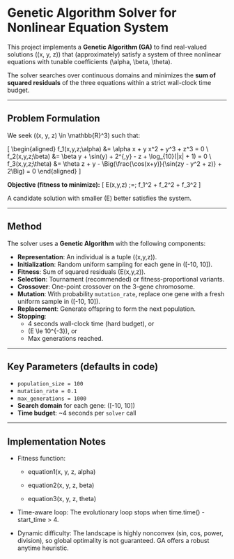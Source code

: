 # Genetic Algorithm Solver for Nonlinear Equation System

This project implements a **Genetic Algorithm (GA)** to find real-valued solutions \((x, y, z)\) that (approximately) satisfy a system of three nonlinear equations with tunable coefficients \(\alpha, \beta, \theta\).

The solver searches over continuous domains and minimizes the **sum of squared residuals** of the three equations within a strict wall-clock time budget.

---

## Problem Formulation

We seek \((x, y, z) \in \mathbb{R}^3\) such that:

\[
\begin{aligned}
f_1(x,y,z;\alpha) &= \alpha x + y x^2 + y^3 + z^3 = 0 \\
f_2(x,y,z;\beta)  &= \beta y + \sin(y) + 2^{\,y} - z + \log_{10}(|x| + 1) = 0 \\
f_3(x,y,z;\theta) &= \theta z + y - \Big(\frac{\cos(x+y)}{\sin(zy - y^2 + z)} + 2\Big) = 0
\end{aligned}
\]

**Objective (fitness to minimize):**
\[
E(x,y,z) \;=\; f_1^2 + f_2^2 + f_3^2
\]

A candidate solution with smaller \(E\) better satisfies the system.

---

## Method

The solver uses a **Genetic Algorithm** with the following components:

- **Representation**: An individual is a tuple \((x,y,z)\).
- **Initialization**: Random uniform sampling for each gene in \([-10, 10]\).
- **Fitness**: Sum of squared residuals \(E(x,y,z)\).
- **Selection**: Tournament (recommended) or fitness-proportional variants.
- **Crossover**: One-point crossover on the 3-gene chromosome.
- **Mutation**: With probability `mutation_rate`, replace one gene with a fresh uniform sample in \([-10, 10]\).
- **Replacement**: Generate offspring to form the next population.
- **Stopping**: 
  - 4 seconds wall-clock time (hard budget), or
  - \(E \le 10^{-3}\), or
  - Max generations reached.

---

## Key Parameters (defaults in code)

- `population_size = 100`  
- `mutation_rate = 0.1`  
- `max_generations = 1000`  
- **Search domain** for each gene: \([-10, 10]\)  
- **Time budget**: ~4 seconds per `solver` call

---
## Implementation Notes

- Fitness function:

  - equation1(x, y, z, alpha)

  - equation2(x, y, z, beta)

  - equation3(x, y, z, theta)


- Time-aware loop: The evolutionary loop stops when time.time() - start_time > 4.

- Dynamic difficulty: The landscape is highly nonconvex (sin, cos, power, division), so global optimality is not guaranteed. GA offers a robust anytime heuristic.
